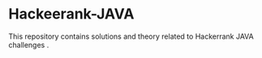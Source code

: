 # Hackeerank-JAVA
This repository contains solutions and theory related to Hackerrank JAVA challenges .
